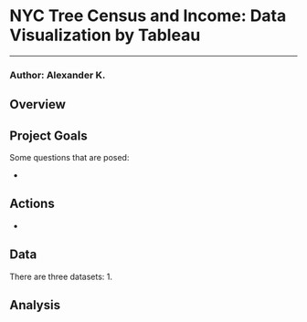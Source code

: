 # NYC Tree Census and Income: Data Visualization by Tableau
***

### Author: Alexander K.

## Overview


## Project Goals


Some questions that are posed:

- 

## Actions

- 

## Data

There are three datasets:
1. 


## Analysis
